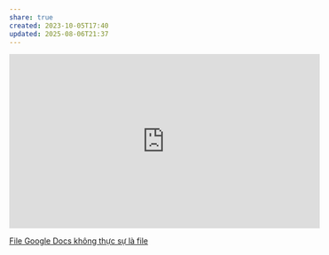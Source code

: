 ```yaml
---
share: true
created: 2023-10-05T17:40
updated: 2025-08-06T21:37
---
```

<iframe width="560" height="315" src="https://www.youtube.com/embed/I7TZdfSaAhk?si=P93mHushcBJ095hY" title="YouTube video player" frameborder="0" allow="accelerometer; autoplay; clipboard-write; encrypted-media; gyroscope; picture-in-picture; web-share" referrerpolicy="strict-origin-when-cross-origin" allowfullscreen></iframe> 

[File Google Docs không thực sự là file](../../../../%F0%9F%93%8AT%E1%BB%95%20ch%E1%BB%A9c,%20ph%C3%A2n%20t%C3%ADch%20d%E1%BB%AF%20li%E1%BB%87u/M%C3%B4%20h%C3%ACnh%20d%E1%BB%AF%20li%E1%BB%87u/File%20Google%20Docs%20kh%C3%B4ng%20th%E1%BB%B1c%20s%E1%BB%B1%20l%C3%A0%20file.md)
